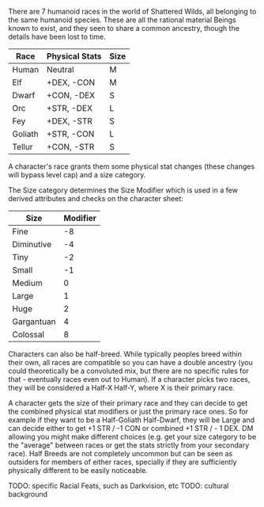 There are 7 humanoid races in the world of Shattered Wilds, all belonging to the same humanoid species. These are all the rational material Beings known to exist, and they seen to share a common ancestry, though the details have been lost to time.

| Race   | Physical Stats | Size |
|--------|----------------|------|
| Human  | Neutral        | M    |
| Elf    | +DEX, -CON     | M    |
| Dwarf  | +CON, -DEX     | S    |
| Orc    | +STR, -DEX     | L    |
| Fey    | +DEX, -STR     | S    |
| Goliath| +STR, -CON     | L    |
| Tellur | +CON, -STR     | S    |

A character's race grants them some physical stat changes (these changes will bypass level cap) and a size category.

The Size category determines the Size Modifier which is used in a few derived attributes and checks on the character sheet:

| Size | Modifier |
|------|----------|
| Fine | -8       |
| Diminutive | -4       |
| Tiny | -2       |
| Small | -1       |
| Medium | 0        |
| Large | 1        |
| Huge | 2        |
| Gargantuan | 4        |
| Colossal | 8        |

Characters can also be half-breed. While typically peoples breed within their own, all races are compatible so you can have a double ancestry (you could theoretically be a convoluted mix, but there are no specific rules for that - eventually races even out to Human). If a character picks two races, they will be considered a Half-X Half-Y, where X is their primary race.

A character gets the size of their primary race and they can decide to get the combined physical stat modifiers or just the primary race ones. So for example if they want to be a Half-Goliath Half-Dwarf, they will be Large and can decide either to get +1 STR / -1 CON or combined +1 STR / - 1 DEX. DM allowing you might make different choices (e.g. get your size category to be the "average" between races or get the stats strictly from your secondary race). Half Breeds are not completely uncommon but can be seen as outsiders for members of either races, specially if they are sufficiently physically different to be easily noticeable.

TODO: specific Racial Feats, such as Darkvision, etc
TODO: cultural background
